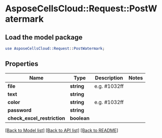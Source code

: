 # AsposeCellsCloud::Request::PostWatermark 

## Load the model package
```perl
use AsposeCellsCloud::Request::PostWatermark;
```

## Properties
Name | Type | Description | Notes
------------ | ------------- | ------------- | -------------
**file** | **string** | e.g. #1032ff |
**text** | **string** |  |
**color** | **string** | e.g. #1032ff |
**password** | **string** |  |
**check_excel_restriction** | **boolean** |  |  

[[Back to Model list]](../README.md#documentation-for-requests) [[Back to API list]](../README.md#documentation-for-api-endpoints) [[Back to README]](../README.md)

